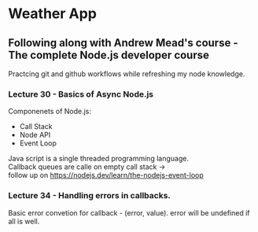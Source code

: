 # Weather App
## Following along with Andrew Mead's course - The complete Node.js developer course
Practcing git and github workflows while refreshing my node knowledge. 

### Lecture 30 - Basics of Async Node.js
Componenets of Node.js:

- Call Stack
- Node API
- Event Loop

Java script is a single threaded programming language.  
Callback queues are calle on empty call stack ->  
  follow up on https://nodejs.dev/learn/the-nodejs-event-loop


### Lecture 34 - Handling errors in callbacks.
Basic error convetion for callback - (error, value). 
error will be undefined if all is well. 
